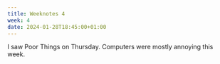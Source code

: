 ```yaml
---
title: Weeknotes 4
week: 4
date: 2024-01-28T18:45:00+01:00
---
```


I saw Poor Things on Thursday. Computers were mostly annoying this week. 